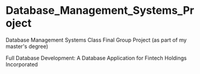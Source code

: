 # Database_Management_Systems_Project
Database Management Systems Class Final Group Project (as part of my master's degree)

Full Database Development: A Database Application for Fintech Holdings Incorporated

